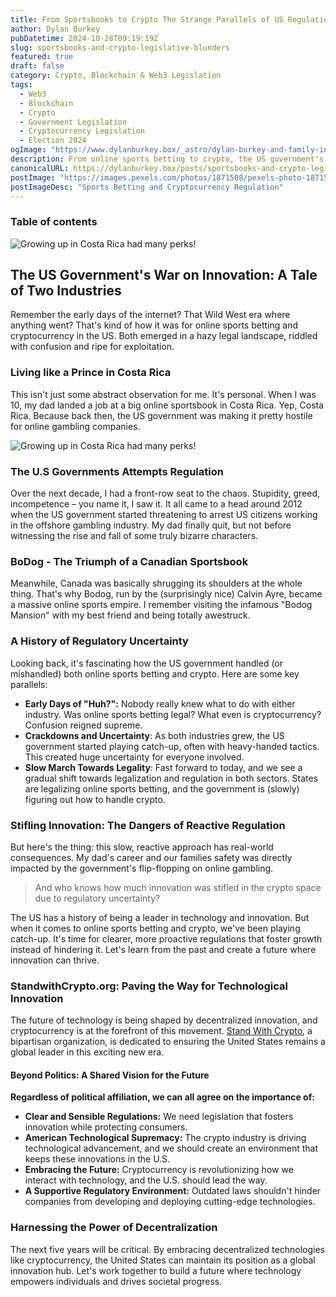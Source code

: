 ```yaml
---
title: From Sportsbooks to Crypto The Strange Parallels of US Regulation
author: Dylan Burkey
pubDatetime: 2024-10-28T09:19:19Z
slug: sportsbooks-and-crypto-legislative-blunders
featured: true
draft: false
category: Crypto, Blockchain & Web3 Legislation
tags:
  - Web3
  - Blockchain
  - Crypto
  - Government Legislation
  - Cryptocurrency Legislation
  - Election 2024
ogImage: "https://www.dylanburkey.box/_astro/dylan-burkey-and-family-in-costa-rica.B7cFRa4p_Z1Y0cRA.webp"
description: From online sports betting to crypto, the US government's slow, reactive approach has stifled innovation. It's time for change.
canonicalURL: https://dylanburkey.box/posts/sportsbooks-and-crypto-legislative-blunders
postImage: "https://images.pexels.com/photos/1871508/pexels-photo-1871508.jpeg?auto=compress&cs=tinysrgb&w=800&h=400"
postImageDesc: "Sports Betting and Cryptocurrency Regulation"
---
```

### Table of contents

![Growing up in Costa Rica had many perks!](@assets/images/costa-rica/the-beautiful-beach-costa-rica.jpg "Dylan and Bill Burkey golfingin Costa Rica")

## The US Government's War on Innovation: A Tale of Two Industries

Remember the early days of the internet? That Wild West era where anything went? That's kind of how it was for online sports betting and cryptocurrency in the US.  Both emerged in a hazy legal landscape, riddled with confusion and ripe for exploitation.

### Living like a Prince in Costa Rica

This isn't just some abstract observation for me. It's personal. When I was 10, my dad landed a job at a big online sportsbook in Costa Rica.  Yep, Costa Rica. Because back then, the US government was making it pretty hostile for online gambling companies.

![Growing up in Costa Rica had many perks!](@assets/images/dylan-burkey-and-family-in-costa-rica.jpg "Dylan Burkey enjoying Costa")


### The U.S Governments Attempts Regulation

Over the next decade, I had a front-row seat to the chaos.  Stupidity, greed, incompetence – you name it, I saw it.  It all came to a head around 2012 when the US government started threatening to arrest US citizens working in the offshore gambling industry.  My dad finally quit, but not before witnessing the rise and fall of some truly bizarre characters.

### BoDog - The Triumph of a Canadian Sportsbook

Meanwhile, Canada was basically shrugging its shoulders at the whole thing. That's why Bodog, run by the (surprisingly nice) Calvin Ayre, became a massive online sports empire. I remember visiting the infamous "Bodog Mansion" with my best friend and being totally awestruck.

### A History of Regulatory Uncertainty

Looking back, it's fascinating how the US government handled (or mishandled) both online sports betting and crypto. Here are some key parallels:

- **Early Days of "Huh?":** Nobody really knew what to do with either industry. Was online sports betting legal? What even is cryptocurrency? Confusion reigned supreme.
- **Crackdowns and Uncertainty**: As both industries grew, the US government started playing catch-up, often with heavy-handed tactics. This created huge uncertainty for everyone involved.
- **Slow March Towards Legality**: Fast forward to today, and we see a gradual shift towards legalization and regulation in both sectors. States are legalizing online sports betting, and the government is (slowly) figuring out how to handle crypto.

### Stifling Innovation: The Dangers of Reactive Regulation

But here's the thing: this slow, reactive approach has real-world consequences.  My dad's career and our families safety was directly impacted by the government's flip-flopping on online gambling.
> And who knows how much innovation was stifled in the crypto space due to regulatory uncertainty?

The US has a history of being a leader in technology and innovation.  But when it comes to online sports betting and crypto, we've been playing catch-up.  It's time for clearer, more proactive regulations that foster growth instead of hindering it.  Let's learn from the past and create a future where innovation can thrive.

### StandwithCrypto.org: Paving the Way for Technological Innovation

The future of technology is being shaped by decentralized innovation, and cryptocurrency is at the forefront of this movement. [Stand With Crypto](https://example.com/stand-with-crypto), a bipartisan organization, is dedicated to ensuring the United States remains a global leader in this exciting new era.

#### Beyond Politics: A Shared Vision for the Future

**Regardless of political affiliation, we can all agree on the importance of:**

- **Clear and Sensible Regulations:** We need legislation that fosters innovation while protecting consumers.
- **American Technological Supremacy:** The crypto industry is driving technological advancement, and we should create  an environment that keeps these innovations in the U.S.
- **Embracing the Future:** Cryptocurrency is revolutionizing how we interact with technology, and the U.S. should lead  the way.
- **A Supportive Regulatory Environment:** Outdated laws shouldn't hinder companies from developing and deploying cutting-edge technologies.

### Harnessing the Power of Decentralization

The next five years will be critical. By embracing decentralized technologies like cryptocurrency, the United States can maintain its position as a global innovation hub. Let's work together to build a future where technology empowers individuals and drives societal progress.